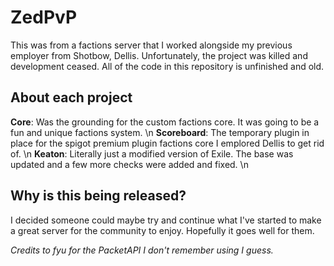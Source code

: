 # ZedPvP
This was from a factions server that I worked alongside my previous employer from Shotbow, Dellis.
Unfortunately, the project was killed and development ceased. All of the code in this repository is unfinished and old.

## About each project
**Core**: Was the grounding for the custom factions core. It was going to be a fun and unique factions system. \n
**Scoreboard**: The temporary plugin in place for the spigot premium plugin factions core I emplored Dellis to get rid of. \n
**Keaton**: Literally just a modified version of Exile. The base was updated and a few more checks were added and fixed. \n

## Why is this being released?
I decided someone could maybe try and continue what I've started to make a great server for the community to enjoy. Hopefully it goes well for them.

*Credits to fyu for the PacketAPI I don't remember using I guess.*
